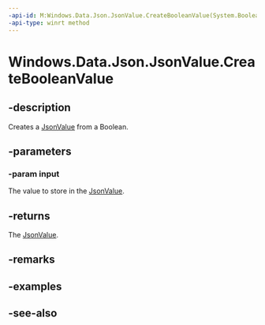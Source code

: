 ```yaml
---
-api-id: M:Windows.Data.Json.JsonValue.CreateBooleanValue(System.Boolean)
-api-type: winrt method
---
```


<!-- Method syntax
public Windows.Data.Json.JsonValue CreateBooleanValue(System.Boolean input)
-->

# Windows.Data.Json.JsonValue.CreateBooleanValue

## -description
Creates a [JsonValue](jsonvalue.md) from a Boolean.

## -parameters
### -param input
The value to store in the [JsonValue](jsonvalue.md).

## -returns
The [JsonValue](jsonvalue.md).

## -remarks

## -examples

## -see-also
